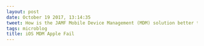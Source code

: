 ```yaml
---
layout: post
date: October 19 2017, 13:14:35
tweet: How is the JAMF Mobile Device Management (MDM) solution better than Apple's own  implementation?
tags: microblog
title: iOS MDM Apple Fail
---
```


